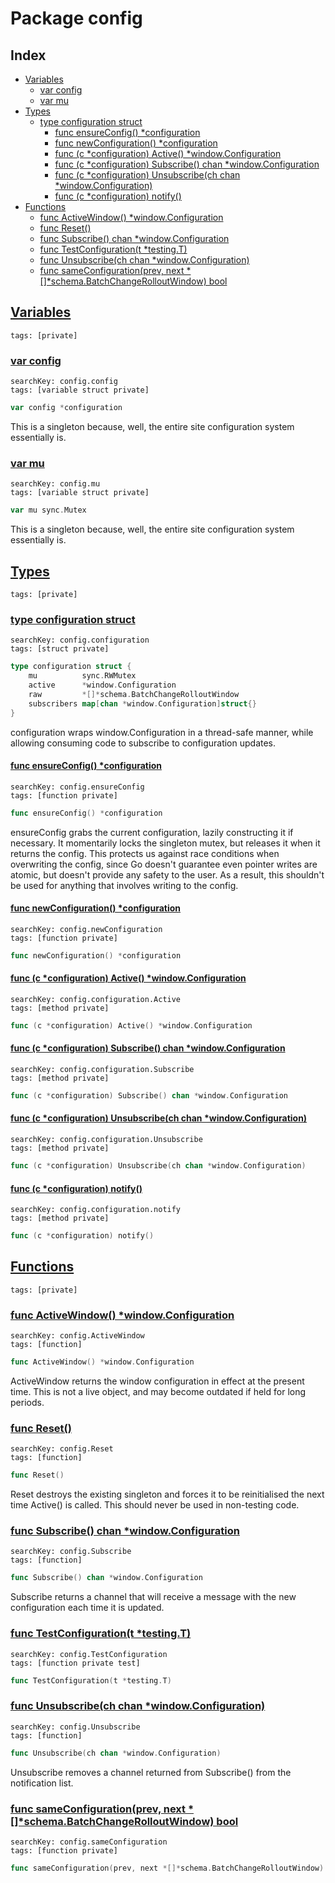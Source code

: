 # Package config

## Index

* [Variables](#var)
    * [var config](#config)
    * [var mu](#mu)
* [Types](#type)
    * [type configuration struct](#configuration)
        * [func ensureConfig() *configuration](#ensureConfig)
        * [func newConfiguration() *configuration](#newConfiguration)
        * [func (c *configuration) Active() *window.Configuration](#configuration.Active)
        * [func (c *configuration) Subscribe() chan *window.Configuration](#configuration.Subscribe)
        * [func (c *configuration) Unsubscribe(ch chan *window.Configuration)](#configuration.Unsubscribe)
        * [func (c *configuration) notify()](#configuration.notify)
* [Functions](#func)
    * [func ActiveWindow() *window.Configuration](#ActiveWindow)
    * [func Reset()](#Reset)
    * [func Subscribe() chan *window.Configuration](#Subscribe)
    * [func TestConfiguration(t *testing.T)](#TestConfiguration)
    * [func Unsubscribe(ch chan *window.Configuration)](#Unsubscribe)
    * [func sameConfiguration(prev, next *[]*schema.BatchChangeRolloutWindow) bool](#sameConfiguration)


## <a id="var" href="#var">Variables</a>

```
tags: [private]
```

### <a id="config" href="#config">var config</a>

```
searchKey: config.config
tags: [variable struct private]
```

```Go
var config *configuration
```

This is a singleton because, well, the entire site configuration system essentially is. 

### <a id="mu" href="#mu">var mu</a>

```
searchKey: config.mu
tags: [variable struct private]
```

```Go
var mu sync.Mutex
```

This is a singleton because, well, the entire site configuration system essentially is. 

## <a id="type" href="#type">Types</a>

```
tags: [private]
```

### <a id="configuration" href="#configuration">type configuration struct</a>

```
searchKey: config.configuration
tags: [struct private]
```

```Go
type configuration struct {
	mu          sync.RWMutex
	active      *window.Configuration
	raw         *[]*schema.BatchChangeRolloutWindow
	subscribers map[chan *window.Configuration]struct{}
}
```

configuration wraps window.Configuration in a thread-safe manner, while allowing consuming code to subscribe to configuration updates. 

#### <a id="ensureConfig" href="#ensureConfig">func ensureConfig() *configuration</a>

```
searchKey: config.ensureConfig
tags: [function private]
```

```Go
func ensureConfig() *configuration
```

ensureConfig grabs the current configuration, lazily constructing it if necessary. It momentarily locks the singleton mutex, but releases it when it returns the config. This protects us against race conditions when overwriting the config, since Go doesn't guarantee even pointer writes are atomic, but doesn't provide any safety to the user. As a result, this shouldn't be used for anything that involves writing to the config. 

#### <a id="newConfiguration" href="#newConfiguration">func newConfiguration() *configuration</a>

```
searchKey: config.newConfiguration
tags: [function private]
```

```Go
func newConfiguration() *configuration
```

#### <a id="configuration.Active" href="#configuration.Active">func (c *configuration) Active() *window.Configuration</a>

```
searchKey: config.configuration.Active
tags: [method private]
```

```Go
func (c *configuration) Active() *window.Configuration
```

#### <a id="configuration.Subscribe" href="#configuration.Subscribe">func (c *configuration) Subscribe() chan *window.Configuration</a>

```
searchKey: config.configuration.Subscribe
tags: [method private]
```

```Go
func (c *configuration) Subscribe() chan *window.Configuration
```

#### <a id="configuration.Unsubscribe" href="#configuration.Unsubscribe">func (c *configuration) Unsubscribe(ch chan *window.Configuration)</a>

```
searchKey: config.configuration.Unsubscribe
tags: [method private]
```

```Go
func (c *configuration) Unsubscribe(ch chan *window.Configuration)
```

#### <a id="configuration.notify" href="#configuration.notify">func (c *configuration) notify()</a>

```
searchKey: config.configuration.notify
tags: [method private]
```

```Go
func (c *configuration) notify()
```

## <a id="func" href="#func">Functions</a>

```
tags: [private]
```

### <a id="ActiveWindow" href="#ActiveWindow">func ActiveWindow() *window.Configuration</a>

```
searchKey: config.ActiveWindow
tags: [function]
```

```Go
func ActiveWindow() *window.Configuration
```

ActiveWindow returns the window configuration in effect at the present time. This is not a live object, and may become outdated if held for long periods. 

### <a id="Reset" href="#Reset">func Reset()</a>

```
searchKey: config.Reset
tags: [function]
```

```Go
func Reset()
```

Reset destroys the existing singleton and forces it to be reinitialised the next time Active() is called. This should never be used in non-testing code. 

### <a id="Subscribe" href="#Subscribe">func Subscribe() chan *window.Configuration</a>

```
searchKey: config.Subscribe
tags: [function]
```

```Go
func Subscribe() chan *window.Configuration
```

Subscribe returns a channel that will receive a message with the new configuration each time it is updated. 

### <a id="TestConfiguration" href="#TestConfiguration">func TestConfiguration(t *testing.T)</a>

```
searchKey: config.TestConfiguration
tags: [function private test]
```

```Go
func TestConfiguration(t *testing.T)
```

### <a id="Unsubscribe" href="#Unsubscribe">func Unsubscribe(ch chan *window.Configuration)</a>

```
searchKey: config.Unsubscribe
tags: [function]
```

```Go
func Unsubscribe(ch chan *window.Configuration)
```

Unsubscribe removes a channel returned from Subscribe() from the notification list. 

### <a id="sameConfiguration" href="#sameConfiguration">func sameConfiguration(prev, next *[]*schema.BatchChangeRolloutWindow) bool</a>

```
searchKey: config.sameConfiguration
tags: [function private]
```

```Go
func sameConfiguration(prev, next *[]*schema.BatchChangeRolloutWindow) bool
```

